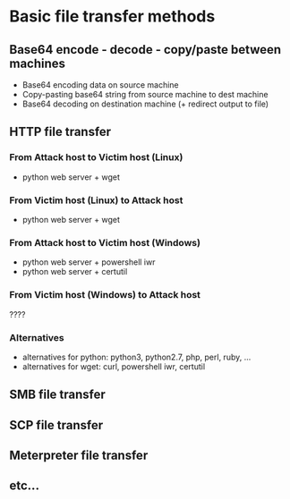 # Basic file transfer methods
## Base64 encode - decode - copy/paste between machines
* Base64 encoding data on source machine
* Copy-pasting base64 string from source machine to dest machine
* Base64 decoding on destination machine (+ redirect output to file)
## HTTP file transfer
### From Attack host to Victim host (Linux)
* python web server + wget
### From Victim host (Linux) to Attack host
* python web server + wget
### From Attack host to Victim host (Windows)
* python web server + powershell iwr
* python web server + certutil
### From Victim host (Windows) to Attack host
????
### Alternatives
* alternatives for python: python3, python2.7, php, perl, ruby, ...
* alternatives for wget: curl, powershell iwr, certutil
## SMB file transfer
## SCP file transfer
## Meterpreter file transfer
## etc...
